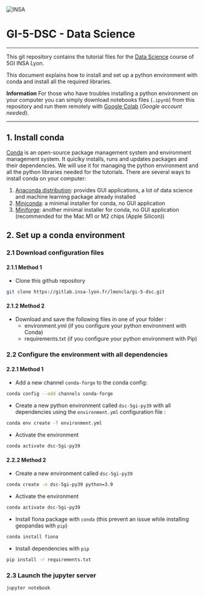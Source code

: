 ![INSA](https://gi.insa-lyon.fr/sites/all/themes/insa_satellites/logo.png)

# GI-5-DSC - Data Science
***

This git repository contains the tutorial files for the [Data Science](https://moodle.insa-lyon.fr/course/view.php?id=4628) course of 5GI INSA Lyon.

This document explains how to install and set up a python environment with conda and install all the required libraries.

**Information** For those who have troubles installing a python environment on your computer you can simply download notebooks files (`.ipynb`) from this repository and run them remotely with [Google Colab](http://colab.research.google.com) (*Google account needed*).

***

## 1. Install conda

[Conda](https://conda.io/projects/conda/en/latest/index.html) is an open-source package management system and environment management system. It quiclky installs, runs and updates packages and their dependencies. 
We will use it for managing the python environment and all the python libraries needed for the tutorials.
There are several ways to install conda on your computer:
1. [Anaconda distribution](https://www.anaconda.com/products/distribution): provides GUI applications, a lot of data science and machine learning package already installed
2. [Miniconda](https://docs.conda.io/en/latest/miniconda.html): a minimal installer for conda, no GUI application
3. [Miniforge](https://github.com/conda-forge/miniforge): another minimal installer for conda, no GUI application (recommended for the Mac M1 or M2 chips (Apple Silicon))

## 2. Set up a conda environment

### 2.1 Download configuration files

#### 2.1.1 Method 1

* Clone this github repository

```bash
git clone https://gitlab.insa-lyon.fr/lmoncla/gi-5-dsc.git
```

#### 2.1.2 Method 2

* Download and save the following files in one of your folder :
    - environment.yml (if you configure your python environment with Conda)
    - requirements.txt (if you configure your python environment with Pip)


### 2.2 Configure the environment with all dependencies

#### 2.2.1 Method 1


* Add a new channel `conda-forge` to the conda config:

```bash
conda config --add channels conda-forge
```

* Create a new python environment called `dsc-5gi-py39` with all dependencies using the `environment.yml` configuration file :

```bash
conda env create -f environment.yml
```

* Activate the environment

```bash
conda activate dsc-5gi-py39
```

#### 2.2.2 Method 2

* Create a new environment called `dsc-5gi-py39`

```bash
conda create -n dsc-5gi-py39 python=3.9
```

* Activate the environment

```bash
conda activate dsc-5gi-py39
```

* Install fiona package with `conda` (this prevent an issue while installing geopandas with `pip`)

```bash
conda install fiona
```

* Install dependencies with `pip`

```bash
pip install -r requirements.txt
```


### 2.3 Launch the jupyter server

```bash
jupyter notebook
```

